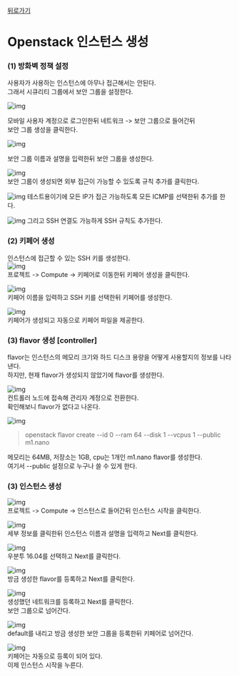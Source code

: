 [뒤로가기](../../README.md)<br>

# Openstack 인스턴스 생성

### (1) 방화벽 정책 설정

사용자가 사용하는 인스턴스에 아무나 접근해서는 안된다.<br>
그래서 시큐리티 그룹에서 보안 그룹을 설정한다.<br>

![img](../Img/openstack_oper55.png)

모바일 사용자 계정으로 로그인한뒤 네트워크 -> 보안 그룹으로 들어간뒤<br>
보안 그룹 생성을 클릭한다.<br>

![img](../Img/openstack_oper56.png)<br>

보안 그룹 이름과 설명을 입력한뒤 보안 그룹을 생성한다.<br>

![img](../Img/openstack_oper57.png)<br>
보안 그룹이 생성되면 외부 접근이 가능할 수 있도록 규칙 추가를 클릭한다.<br>

![img](../Img/openstack_oper58.png)
테스트용이기에 모든 IP가 접근 가능하도록 모든 ICMP를 선택한뒤 추가를 한다.<br>

![img](../Img/openstack_oper59.png)
그리고 SSH 연결도 가능하게 SSH 규칙도 추가한다.<br>

### (2) 키페어 생성

인스턴스에 접근할 수 있는 SSH 키를 생성한다.<br>
![img](../Img/openstack_oper60.png)<br>
프로젝트 -> Compute -> 키페어로 이동한뒤 키페어 생성을 클릭한다.<br>

![img](../Img/openstack_oper61.png)<br>
키페어 이름을 입력하고 SSH 키를 선택한뒤 키페어를 생성한다.<br>

![img](../Img/openstack_oper62.png)<br>
키페어가 생성되고 자동으로 키페어 파일을 제공한다.<br>

### (3) flavor 생성 [controller]

flavor는 인스턴스의 메모리 크기와 하드 디스크 용량을 어떻게 사용할지의 정보를 나타낸다.<br>
하지만, 현재 flavor가 생성되지 않았기에 flavor를 생성한다.<br>

![img](../Img/openstack_oper66.png)<br>
컨트롤러 노드에 접속해 관리자 계정으로 전환한다.<br>
확인해보니 flavor가 없다고 나온다.<br>

![img](../Img/openstack_oper67.png)<br>

> openstack flavor create --id 0 --ram 64 --disk 1 --vcpus 1 --public m1.nano

메모리는 64MB, 저장소는 1GB, cpu는 1개인 m1.nano flavor를 생성한다.<br>
여기서 --public 설정으로 누구나 쓸 수 있게 한다.<br>

### (3) 인스턴스 생성

![img](../Img/openstack_oper63.png)<br>
프로젝트 -> Compute -> 인스턴스로 들어간뒤 인스턴스 시작을 클릭한다.<br>

![img](../Img/openstack_oper64.png)<br>
세부 정보를 클릭한뒤 인스턴스 이름과 설명을 입력하고 Next를 클릭한다.<br>

![img](../Img/openstack_oper65.png)<br>
우분투 16.04를 선택하고 Next를 클릭한다.<br>

![img](../Img/openstack_oper68.png)<br>
방금 생성한 flavor를 등록하고 Next를 클릭한다.<br>

![img](../Img/openstack_oper69.png)<br>
생성했던 네트워크를 등록하고 Next를 클릭한다.<br>
보안 그룹으로 넘어간다.<br>

![img](../Img/openstack_oper70.png)<br>
default를 내리고 방금 생성한 보안 그룹을 등록한뒤 키페어로 넘어간다.<br>

![img](../Img/openstack_oper71.png)<br>
키페어는 자동으로 등록이 되어 있다.<br>
이제 인스턴스 시작을 누른다.<br>
